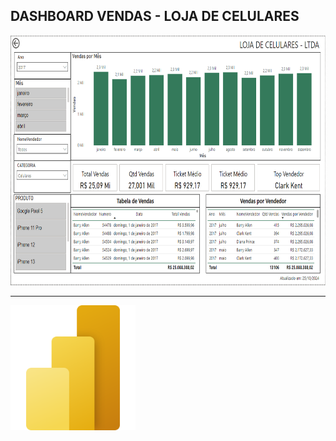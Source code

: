 ## DASHBOARD VENDAS - LOJA DE CELULARES
<img src="dashboard.png" alt="Dash - Vendas" style="height: 400px;">

---

<img src="../power-bi.svg" alt="Power BI Logo" style="height: 200px;">
